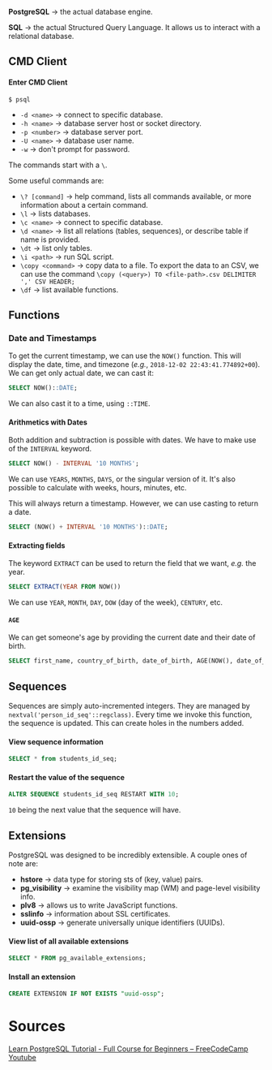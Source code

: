 __PostgreSQL__ → the actual database engine.

__SQL__ → the actual Structured Query Language. It allows us to interact with a relational database.

## CMD Client
#### Enter CMD Client
```
$ psql
```
- `-d <name>` → connect to specific database.
- `-h <name>` → database server host or socket directory.
- `-p <number>` → database server port.
- `-U <name>` → database user name.
- `-w` → don't prompt for password.

The commands start with a `\`.

Some useful commands are:
- `\? [command]` → help command, lists all commands available, or more information about a certain command.
- `\l` → lists databases.
- `\c <name>` → connect to specific database.
- `\d <name>` → list all relations (tables, sequences), or describe table if name is provided.
- `\dt` → list only tables.
- `\i <path>` → run SQL script.
- `\copy <command>` → copy data to a file. To export the data to an CSV, we can use the command `\copy (<query>) TO <file-path>.csv DELIMITER ',' CSV HEADER;`
- `\df` → list available functions.

## Functions
### Date and Timestamps
To get the current timestamp, we can use the `NOW()` function. This will display the date, time, and timezone (*e.g.*, `2018-12-02 22:43:41.774892+00`). We can get only actual date, we can cast it:

``` sql
SELECT NOW()::DATE;
```
We can also cast it to a time, using `::TIME`.

#### Arithmetics with Dates
Both addition and subtraction is possible with dates. We have to make use of the `INTERVAL` keyword.
```sql
SELECT NOW() - INTERVAL '10 MONTHS';
```
We can use `YEARS`, `MONTHS`, `DAYS`, or the singular version of it. It's also possible to calculate with weeks, hours, minutes, etc.

This will always return a timestamp. However, we can use casting to return a date.
```sql
SELECT (NOW() + INTERVAL '10 MONTHS')::DATE;
```

#### Extracting fields
The keyword `EXTRACT` can be used to return the field that we want, *e.g.* the year.
```sql
SELECT EXTRACT(YEAR FROM NOW())
```
We can use `YEAR`, `MONTH`, `DAY`, `DOW` (day of the week), `CENTURY`, etc.

#### `AGE` 
We can get someone's age by providing the current date and their date of birth.
```sql
SELECT first_name, country_of_birth, date_of_birth, AGE(NOW(), date_of_birth) AS age FROM students;
```

## Sequences
Sequences are simply auto-incremented integers. They are managed by `nextval('person_id_seq'::regclass)`. Every time we invoke this function, the sequence is updated. This can create holes in the numbers added.

#### View sequence information
```sql
SELECT * from students_id_seq;
```

#### Restart the value of the sequence
```sql
ALTER SEQUENCE students_id_seq RESTART WITH 10;
```
`10` being the next value that the sequence will have.

## Extensions
PostgreSQL was designed to be incredibly extensible. A couple ones of note are:
- **hstore** → data type for storing sts of (key, value) pairs.
- **pg_visibility** → examine the visibility map (WM) and page-level visibility info.
- **plv8** → allows us to write JavaScript functions.
- **sslinfo** → information about SSL certificates.
- **uuid-ossp** → generate universally unique identifiers (UUIDs). 

#### View list of all available extensions
```sql
SELECT * FROM pg_available_extensions;
```

#### Install an extension
```sql
CREATE EXTENSION IF NOT EXISTS "uuid-ossp";
```

# Sources
[Learn PostgreSQL Tutorial - Full Course for Beginners – FreeCodeCamp Youtube](https://youtu.be/qw--VYLpxG4)

